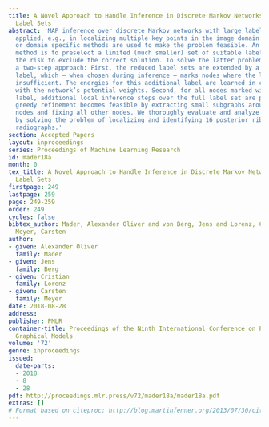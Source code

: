 ```yaml
---
title: A Novel Approach to Handle Inference in Discrete Markov Networks with Large
  Label Sets
abstract: 'MAP inference over discrete Markov networks with large label sets is often
  applied, e.g., in localizing multiple key points in the image domain. Often, approximate
  or domain specific methods are used to make the problem feasible. An alternative
  method is to preselect a limited (much smaller) set of suitable labels, which bears
  the risk to exclude the correct solution. To solve the latter problem, we propose
  a two-step approach: First, the reduced label sets are extended by a novel “refine”
  label, which — when chosen during inference — marks nodes where the label set is
  insufficient. The energies for this additional label are learned in conjunction
  with the network’s potential weights. Second, for all nodes marked with the “refine”
  label, additional local inference steps over the full label set are performed. This
  greedy refinement becomes feasible by extracting small subgraphs around the marked
  nodes and fixing all other nodes. We thoroughly evaluate and analyze our approach
  by solving the problem of localizing and identifying 16 posterior ribs in 2D chest
  radiographs.'
section: Accepted Papers
layout: inproceedings
series: Proceedings of Machine Learning Research
id: mader18a
month: 0
tex_title: A Novel Approach to Handle Inference in Discrete Markov Networks with Large
  Label Sets
firstpage: 249
lastpage: 259
page: 249-259
order: 249
cycles: false
bibtex_author: Mader, Alexander Oliver and von Berg, Jens and Lorenz, Cristian and
  Meyer, Carsten
author:
- given: Alexander Oliver
  family: Mader
- given: Jens
  family: Berg
- given: Cristian
  family: Lorenz
- given: Carsten
  family: Meyer
date: 2018-08-28
address: 
publisher: PMLR
container-title: Proceedings of the Ninth International Conference on Probabilistic
  Graphical Models
volume: '72'
genre: inproceedings
issued:
  date-parts:
  - 2018
  - 8
  - 28
pdf: http://proceedings.mlr.press/v72/mader18a/mader18a.pdf
extras: []
# Format based on citeproc: http://blog.martinfenner.org/2013/07/30/citeproc-yaml-for-bibliographies/
---
```

